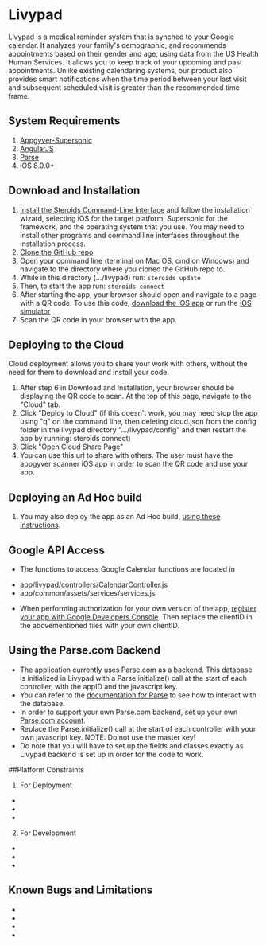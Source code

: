 # Livypad

Livypad is a medical reminder system that is synched to your Google calendar. It analyzes your family's demographic, and recommends appointments based on their gender and age, using data from the US Health Human Services. It allows you to keep track of your upcoming and past appointments. Unlike existing calendaring systems, our product also provides smart notifications when the time period between your last visit and subsequent scheduled visit is greater than the recommended time frame.

## System Requirements
1.	[Appgyver-Supersonic](http://www.appgyver.com/supersonic) 
2.	[AngularJS](https://angularjs.org/) 
3.	[Parse](https://parse.com/) 
4.	iOS 8.0.0+


## Download and Installation

1.  [Install the Steroids Command-Line Interface](http://www.appgyver.com/steroids/getting_started) and follow the installation wizard, selecting iOS for the target platform, Supersonic for the framework, and the operating system that you use.  You may need to install other programs and command line interfaces throughout the installation process. 
2.  [Clone the GitHub repo](https://github.com/eecs394-spr15/livypad.git)
3.  Open your command line (terminal on Mac OS, cmd on Windows) and navigate to the directory where you cloned the GitHub repo to.
4.  While in this directory (.../livypad) run: ```steroids update```
5.  Then, to start the app run: ```steroids connect```
6.  After starting the app, your browser should open and navigate to a page with a QR code.  To use this code, [download the iOS app]( https://itunes.apple.com/us/app/appgyver-scanner/id575076515?mt=8) or run the [iOS simulator](http://docs.appgyver.com/tooling/cli/emulators/ios-simulator/)
7.  Scan the QR code in your browser with the app.

## Deploying to the Cloud

Cloud deployment allows you to share your work with others, without the need for them to download and install your code.

1.  After step 6 in Download and Installation, your browser should be displaying the QR code to scan.  At the top of this page, navigate to the "Cloud" tab.
2.  Click "Deploy to Cloud" (if this doesn't work, you may need stop the app using "q" on the command line, then deleting cloud.json from the config folder in the livypad directory ".../livypad/config" and then restart the app by running: steroids connect)
3.  Click "Open Cloud Share Page"
4.  You can use this url to share with others.  The user must have the appgyver scanner iOS app in order to scan the QR code and use your app.

## Deploying an Ad Hoc build

1.	You may also deploy the app as an Ad Hoc build, [using these instructions](http://docs.appgyver.com/tooling/build-service/build-settings/building-a-debug-build/).

## Google API Access
-  The functions to access Google Calendar functions are located in
  * app/livypad/controllers/CalendarController.js
  * app/common/assets/services/services.js
-  When performing authorization for your own version of the app, [register your app with Google Developers Console](https://developers.google.com/google-apps/calendar/auth). Then replace the clientID in the abovementioned files with your own clientID.

## Using the Parse.com Backend
-  The application currently uses Parse.com as a backend. This database is initialized in Livypad with a Parse.initialize() call at the start of each controller, with the appID and the javascript key. 
-  You can refer to the [documentation for Parse](https://parse.com/docs/js/guide) to see how to interact with the database.
-  In order to support your own Parse.com backend, set up your own [Parse.com account](https://parse.com/). 
-  Replace the Parse.initialize() call at the start of each controller with your own javascript key. NOTE: Do not use the master key!
-  Do note that you will have to set up the fields and classes exactly as Livypad backend is set up in order for the code to work.

##Platform Constraints
1. For Deployment
  -
  -
  -
2. For Development
  -
  -
  -

## Known Bugs and Limitations
*
*
*
*
